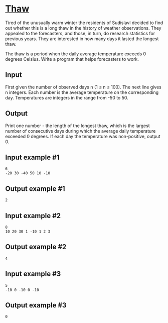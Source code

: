 # [Thaw](https://www.e-olymp.com/en/contests/9608/problems/84258)
Tired of the unusually warm winter the residents of Sudislavl decided to find out whether this is a long thaw in the history of weather observations. They appealed to the forecasters, and those, in turn, do research statistics for previous years. They are interested in how many days it lasted the longest thaw.

The thaw is a period when the daily average temperature exceeds 0 degrees Celsius. Write a program that helps forecasters to work.

## Input
First given the number of observed days n (1 ≤ n ≤ 100). The next line gives n integers. Each number is the average temperature on the corresponding day. Temperatures are integers in the range from -50 to 50.

## Output
Print one number - the length of the longest thaw, which is the largest number of consecutive days during which the average daily temperature exceeded 0 degrees. If each day the temperature was non-positive, output 0.

## Input example #1
```
6
-20 30 -40 50 10 -10
```

## Output example #1
```
2
```

## Input example #2
```
8
10 20 30 1 -10 1 2 3
```

## Output example #2
```
4
```

## Input example #3
```
5
-10 0 -10 0 -10
```

## Output example #3
```
0
```
